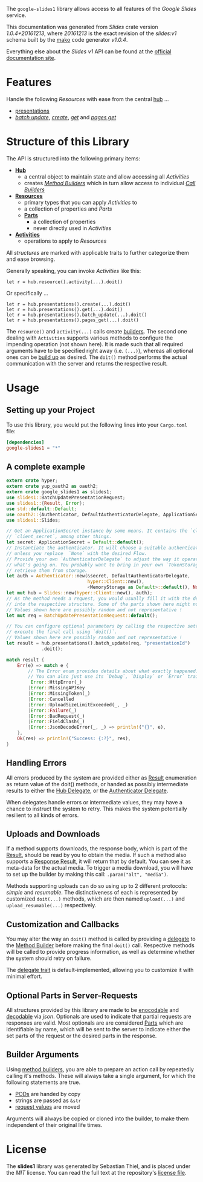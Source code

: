 <!---
DO NOT EDIT !
This file was generated automatically from 'src/mako/api/README.md.mako'
DO NOT EDIT !
-->
The `google-slides1` library allows access to all features of the *Google Slides* service.

This documentation was generated from *Slides* crate version *1.0.4+20161213*, where *20161213* is the exact revision of the *slides:v1* schema built by the [mako](http://www.makotemplates.org/) code generator *v1.0.4*.

Everything else about the *Slides* *v1* API can be found at the
[official documentation site](https://developers.google.com/slides/).
# Features

Handle the following *Resources* with ease from the central [hub](https://docs.rs/google-slides1/1.0.4+20161213/google_slides1/struct.Slides.html) ... 

* [presentations](https://docs.rs/google-slides1/1.0.4+20161213/google_slides1/struct.Presentation.html)
 * [*batch update*](https://docs.rs/google-slides1/1.0.4+20161213/google_slides1/struct.PresentationBatchUpdateCall.html), [*create*](https://docs.rs/google-slides1/1.0.4+20161213/google_slides1/struct.PresentationCreateCall.html), [*get*](https://docs.rs/google-slides1/1.0.4+20161213/google_slides1/struct.PresentationGetCall.html) and [*pages get*](https://docs.rs/google-slides1/1.0.4+20161213/google_slides1/struct.PresentationPageGetCall.html)




# Structure of this Library

The API is structured into the following primary items:

* **[Hub](https://docs.rs/google-slides1/1.0.4+20161213/google_slides1/struct.Slides.html)**
    * a central object to maintain state and allow accessing all *Activities*
    * creates [*Method Builders*](https://docs.rs/google-slides1/1.0.4+20161213/google_slides1/trait.MethodsBuilder.html) which in turn
      allow access to individual [*Call Builders*](https://docs.rs/google-slides1/1.0.4+20161213/google_slides1/trait.CallBuilder.html)
* **[Resources](https://docs.rs/google-slides1/1.0.4+20161213/google_slides1/trait.Resource.html)**
    * primary types that you can apply *Activities* to
    * a collection of properties and *Parts*
    * **[Parts](https://docs.rs/google-slides1/1.0.4+20161213/google_slides1/trait.Part.html)**
        * a collection of properties
        * never directly used in *Activities*
* **[Activities](https://docs.rs/google-slides1/1.0.4+20161213/google_slides1/trait.CallBuilder.html)**
    * operations to apply to *Resources*

All *structures* are marked with applicable traits to further categorize them and ease browsing.

Generally speaking, you can invoke *Activities* like this:

```Rust,ignore
let r = hub.resource().activity(...).doit()
```

Or specifically ...

```ignore
let r = hub.presentations().create(...).doit()
let r = hub.presentations().get(...).doit()
let r = hub.presentations().batch_update(...).doit()
let r = hub.presentations().pages_get(...).doit()
```

The `resource()` and `activity(...)` calls create [builders][builder-pattern]. The second one dealing with `Activities` 
supports various methods to configure the impending operation (not shown here). It is made such that all required arguments have to be 
specified right away (i.e. `(...)`), whereas all optional ones can be [build up][builder-pattern] as desired.
The `doit()` method performs the actual communication with the server and returns the respective result.

# Usage

## Setting up your Project

To use this library, you would put the following lines into your `Cargo.toml` file:

```toml
[dependencies]
google-slides1 = "*"
```

## A complete example

```Rust
extern crate hyper;
extern crate yup_oauth2 as oauth2;
extern crate google_slides1 as slides1;
use slides1::BatchUpdatePresentationRequest;
use slides1::{Result, Error};
use std::default::Default;
use oauth2::{Authenticator, DefaultAuthenticatorDelegate, ApplicationSecret, MemoryStorage};
use slides1::Slides;

// Get an ApplicationSecret instance by some means. It contains the `client_id` and 
// `client_secret`, among other things.
let secret: ApplicationSecret = Default::default();
// Instantiate the authenticator. It will choose a suitable authentication flow for you, 
// unless you replace  `None` with the desired Flow.
// Provide your own `AuthenticatorDelegate` to adjust the way it operates and get feedback about 
// what's going on. You probably want to bring in your own `TokenStorage` to persist tokens and
// retrieve them from storage.
let auth = Authenticator::new(&secret, DefaultAuthenticatorDelegate,
                              hyper::Client::new(),
                              <MemoryStorage as Default>::default(), None);
let mut hub = Slides::new(hyper::Client::new(), auth);
// As the method needs a request, you would usually fill it with the desired information
// into the respective structure. Some of the parts shown here might not be applicable !
// Values shown here are possibly random and not representative !
let mut req = BatchUpdatePresentationRequest::default();

// You can configure optional parameters by calling the respective setters at will, and
// execute the final call using `doit()`.
// Values shown here are possibly random and not representative !
let result = hub.presentations().batch_update(req, "presentationId")
             .doit();

match result {
    Err(e) => match e {
        // The Error enum provides details about what exactly happened.
        // You can also just use its `Debug`, `Display` or `Error` traits
         Error::HttpError(_)
        |Error::MissingAPIKey
        |Error::MissingToken(_)
        |Error::Cancelled
        |Error::UploadSizeLimitExceeded(_, _)
        |Error::Failure(_)
        |Error::BadRequest(_)
        |Error::FieldClash(_)
        |Error::JsonDecodeError(_, _) => println!("{}", e),
    },
    Ok(res) => println!("Success: {:?}", res),
}

```
## Handling Errors

All errors produced by the system are provided either as [Result](https://docs.rs/google-slides1/1.0.4+20161213/google_slides1/enum.Result.html) enumeration as return value of 
the doit() methods, or handed as possibly intermediate results to either the 
[Hub Delegate](https://docs.rs/google-slides1/1.0.4+20161213/google_slides1/trait.Delegate.html), or the [Authenticator Delegate](https://docs.rs/yup-oauth2/*/yup_oauth2/trait.AuthenticatorDelegate.html).

When delegates handle errors or intermediate values, they may have a chance to instruct the system to retry. This 
makes the system potentially resilient to all kinds of errors.

## Uploads and Downloads
If a method supports downloads, the response body, which is part of the [Result](https://docs.rs/google-slides1/1.0.4+20161213/google_slides1/enum.Result.html), should be
read by you to obtain the media.
If such a method also supports a [Response Result](https://docs.rs/google-slides1/1.0.4+20161213/google_slides1/trait.ResponseResult.html), it will return that by default.
You can see it as meta-data for the actual media. To trigger a media download, you will have to set up the builder by making
this call: `.param("alt", "media")`.

Methods supporting uploads can do so using up to 2 different protocols: 
*simple* and *resumable*. The distinctiveness of each is represented by customized 
`doit(...)` methods, which are then named `upload(...)` and `upload_resumable(...)` respectively.

## Customization and Callbacks

You may alter the way an `doit()` method is called by providing a [delegate](https://docs.rs/google-slides1/1.0.4+20161213/google_slides1/trait.Delegate.html) to the 
[Method Builder](https://docs.rs/google-slides1/1.0.4+20161213/google_slides1/trait.CallBuilder.html) before making the final `doit()` call. 
Respective methods will be called to provide progress information, as well as determine whether the system should 
retry on failure.

The [delegate trait](https://docs.rs/google-slides1/1.0.4+20161213/google_slides1/trait.Delegate.html) is default-implemented, allowing you to customize it with minimal effort.

## Optional Parts in Server-Requests

All structures provided by this library are made to be [enocodable](https://docs.rs/google-slides1/1.0.4+20161213/google_slides1/trait.RequestValue.html) and 
[decodable](https://docs.rs/google-slides1/1.0.4+20161213/google_slides1/trait.ResponseResult.html) via *json*. Optionals are used to indicate that partial requests are responses 
are valid.
Most optionals are are considered [Parts](https://docs.rs/google-slides1/1.0.4+20161213/google_slides1/trait.Part.html) which are identifiable by name, which will be sent to 
the server to indicate either the set parts of the request or the desired parts in the response.

## Builder Arguments

Using [method builders](https://docs.rs/google-slides1/1.0.4+20161213/google_slides1/trait.CallBuilder.html), you are able to prepare an action call by repeatedly calling it's methods.
These will always take a single argument, for which the following statements are true.

* [PODs][wiki-pod] are handed by copy
* strings are passed as `&str`
* [request values](https://docs.rs/google-slides1/1.0.4+20161213/google_slides1/trait.RequestValue.html) are moved

Arguments will always be copied or cloned into the builder, to make them independent of their original life times.

[wiki-pod]: http://en.wikipedia.org/wiki/Plain_old_data_structure
[builder-pattern]: http://en.wikipedia.org/wiki/Builder_pattern
[google-go-api]: https://github.com/google/google-api-go-client

# License
The **slides1** library was generated by Sebastian Thiel, and is placed 
under the *MIT* license.
You can read the full text at the repository's [license file][repo-license].

[repo-license]: https://github.com/Byron/google-apis-rsblob/master/LICENSE.md
